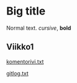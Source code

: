 # Big title
Normal text. *cursive*, **bold**

## Viikko1

[komentorivi.txt](laskarit/viikko1/komentorivi.txt)

[gitlog.txt](laskarit/viikko1/gitlog.txt)
